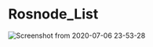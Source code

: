 # Rosnode_List
![Screenshot from 2020-07-06 23-53-28](https://user-images.githubusercontent.com/36730005/86652314-987d0400-bfe4-11ea-9d66-7728446562b2.png)
